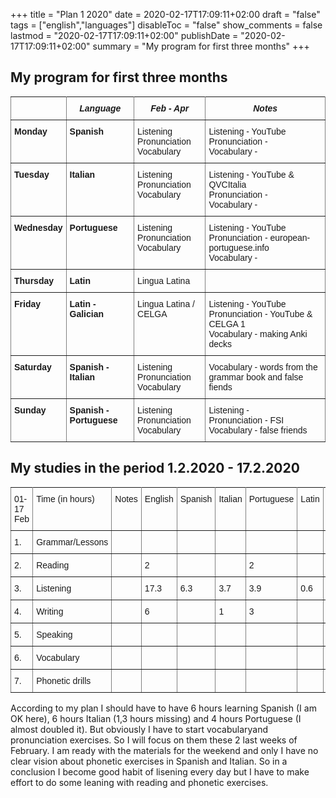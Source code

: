 +++
title = "Plan 1 2020"
date = 2020-02-17T17:09:11+02:00
draft = "false"
tags = ["english","languages"]
disableToc = "false"
show_comments = false
lastmod = "2020-02-17T17:09:11+02:00"
publishDate = "2020-02-17T17:09:11+02:00"
summary = "My program for first three months"
+++

## My program for first three months

<style type="text/css">
.tg  {border-collapse:collapse;border-spacing:0;}
.tg td{font-family:Arial, sans-serif;font-size:14px;padding:10px 5px;border-style:solid;border-width:5px;overflow:hidden;word-break:normal;}
.tg th{font-family:Arial, sans-serif;font-size:14px;font-weight:normal;padding:10px 5px;border-style:solid;border width:5px;overflow:hidden;word-break:normal;}
.tg .tg-4erg{font-weight:bold;font-style:italic;border-color:inherit;text-align:center;vertical-align:top}
.tg .tg-rvyq{font-weight:bold;font-style:italic;border-color:inherit;text-align:center;vertical-align:top}
.tg .tg-7btt{font-weight:bold;border-color:inherit;text-align:left;vertical-align:top}
.tg .tg-fymr{font-weight:bold;border-color:inherit;text-align:left;vertical-align:top}
.tg .tg-0pky{border-color:inherit;text-align:left;vertical-align:top}
</style>
<table class="tg">
  <tr>
    <th class="tg-rvyq"></th>
    <th class="tg-4erg">Language</th>
    <th class="tg-4erg">Feb - Apr</th>
    <th class="tg-4erg">Notes</th>
  </tr>
  <tr>
    <td class="tg-7btt">Monday</td>
    <td class="tg-fymr">Spanish</td>
    <td class="tg-0pky">Listening <br> Pronunciation <br> Vocabulary</td> </td>
    <td class="tg-0pky">Listening - YouTube <br>Pronunciation - <br>Vocabulary - </td>
  </tr>
  <tr>
    <td class="tg-7btt">Tuesday</td>
    <td class="tg-fymr">Italian</td>
    <td class="tg-0pky"> Listening <br> Pronunciation <br> Vocabulary</td> </td>
    <td class="tg-0pky">Listening - YouTube & QVCItalia <br> Pronunciation - <br>Vocabulary - </td>
  </tr>
  <tr>
    <td class="tg-7btt">Wednesday</td>
    <td class="tg-fymr">Portuguese</td>
    <td class="tg-0pky">Listening <br> Pronunciation <br> Vocabulary</td></td>
    <td class="tg-0pky">Listening - YouTube<br>Pronunciation - european-portuguese.info <br>Vocabulary -  </td>
  </tr>
  <tr>
    <td class="tg-fymr">Thursday</td>
    <td class="tg-fymr">Latin</td>
    <td class="tg-0pky">Lingua Latina</td>
    <td class="tg-0pky"></td>
  </tr>
  <tr>
    <td class="tg-fymr">Friday</td>
    <td class="tg-fymr">Latin - Galician</td>
    <td class="tg-0pky">Lingua Latina / CELGA</td>
    <td class="tg-0pky">Listening - YouTube <br> Pronunciation - YouTube & CELGA 1 <br> Vocabulary - making Anki decks </td>
  </tr>
  <tr>
    <td class="tg-fymr">Saturday</td>
    <td class="tg-fymr">Spanish - Italian</td>
    <td class="tg-0pky">Listening <br> Pronunciation <br> Vocabulary </td>
    <td class="tg-0pky"> Vocabulary - words from the grammar book and false fiends</td>
    </tr>
  <tr>
    <td class="tg-fymr">Sunday</td>
    <td class="tg-fymr">Spanish - Portuguese</td>
    <td class="tg-0pky">Listening <br> Pronunciation <br> Vocabulary</td>
    <td class="tg-0pky">Listening - <br> Pronunciation - FSI <br> Vocabulary - false friends</td>
  </tr>
</table>


## My studies in the period 1.2.2020 - 17.2.2020

<style type="text/css">
.tg  {border-collapse:collapse;border-spacing:0;}
.tg td{font-family:Arial, sans-serif;font-size:14px;padding:10px 5px;border-style:solid;border-width:1px;overflow:hidden;word-break:normal;}
.tg th{font-family:Arial, sans-serif;font-size:14px;font-weight:normal;padding:10px 5px;border-style:solid;border-width:1px;overflow:hidden;word-break:normal;}
.tg .tg-wp8o{border-color:inherit;text-align:center;vertical-align:top}
.tg .tg-73oq{border-color:inherit;text-align:left;vertical-align:top}
</style>
<table class="tg">
  <tr>
    <th class="tg-73oq">01-17 Feb</th>
    <th class="tg-73oq">Time (in hours)</th>
    <th class="tg-wp8o">Notes</th>
    <th class="tg-73oq">English</th>
    <th class="tg-73oq">Spanish</th>
    <th class="tg-73oq">Italian</th>
    <th class="tg-73oq">Portuguese</th>
    <th class="tg-73oq">Latin</th>
    <th class="tg-73oq">Gallego</th>
  </tr>
  <tr>
    <td class="tg-73oq">1.</td>
    <td class="tg-73oq">Grammar/Lessons</td>
    <td class="tg-wp8o"></td>
    <td class="tg-73oq"></td>
    <td class="tg-73oq"></td>
    <td class="tg-73oq"></td>
    <td class="tg-73oq"></td>
    <td class="tg-73oq"></td>
    <td class="tg-73oq"></td>
  </tr>
  <tr>
    <td class="tg-73oq">2.</td>
    <td class="tg-73oq">Reading</td>
    <td class="tg-wp8o"></td>
    <td class="tg-73oq">2</td>
    <td class="tg-73oq"></td>
    <td class="tg-73oq"></td>
    <td class="tg-73oq">2</td>
    <td class="tg-73oq"></td>
    <td class="tg-73oq"></td>
  </tr>
  <tr>
    <td class="tg-73oq">3.</td>
    <td class="tg-73oq">Listening</td>
    <td class="tg-wp8o"></td>
    <td class="tg-73oq">17.3</td>
    <td class="tg-73oq">6.3</td>
    <td class="tg-73oq">3.7</td>
    <td class="tg-73oq">3.9</td>
    <td class="tg-73oq">0.6</td>
    <td class="tg-73oq">1.4</td>
  </tr>
  <tr>
    <td class="tg-73oq">4.</td>
    <td class="tg-73oq">Writing</td>
    <td class="tg-wp8o"></td>
    <td class="tg-73oq">6</td>
    <td class="tg-73oq"></td>
    <td class="tg-73oq">1</td>
    <td class="tg-73oq">3</td>
    <td class="tg-73oq"></td>
    <td class="tg-73oq"></td>

  </tr>
  <tr>
    <td class="tg-73oq">5.</td>
    <td class="tg-73oq">Speaking</td>
    <td class="tg-wp8o"></td>
    <td class="tg-73oq"></td>
    <td class="tg-73oq"></td>
    <td class="tg-73oq"></td>
    <td class="tg-73oq"></td>
    <td class="tg-73oq"></td>
    <td class="tg-73oq"></td>
  </tr>
  <tr>
    <td class="tg-73oq">6.</td>
    <td class="tg-73oq">Vocabulary</td>
    <td class="tg-wp8o"></td>
    <td class="tg-73oq"></td>
    <td class="tg-73oq"></td>
    <td class="tg-73oq"></td>
    <td class="tg-73oq"></td>
    <td class="tg-73oq"></td>
    <td class="tg-73oq"></td>
  </tr>
  <tr>
    <td class="tg-73oq">7.</td>
    <td class="tg-73oq">Phonetic drills</td>
    <td class="tg-wp8o"></td>
    <td class="tg-73oq"></td>
    <td class="tg-73oq"></td>
    <td class="tg-73oq"></td>
    <td class="tg-73oq"></td>
    <td class="tg-73oq"></td>
    <td class="tg-73oq"></td>
  </tr>
</table>

According to my plan I should have to have 6 hours learning Spanish (I am OK here), 6 hours Italian (1,3 hours missing) and 4 hours Portuguese (I almost doubled it). But obviously I have to start vocabularyand pronunciation exercises. So I will focus on them these 2 last weeks of February. I am ready with the materials for the weekend and only I have no clear vision about phonetic exercises in Spanish and Italian. So in a conclusion I become good habit of lisening every day but I have to make effort to do some leaning with reading and phonetic exercises.
